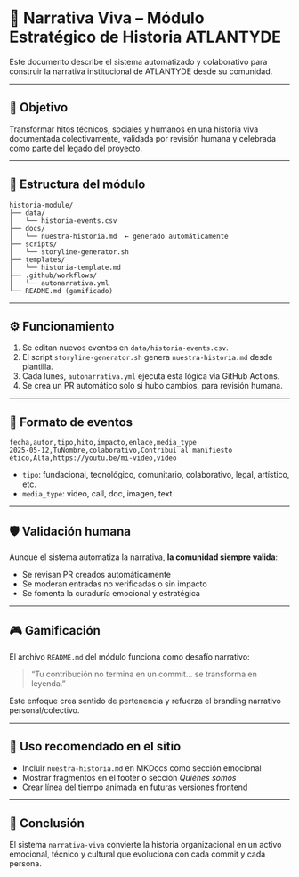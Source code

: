 # 🧠 Narrativa Viva – Módulo Estratégico de Historia ATLANTYDE

Este documento describe el sistema automatizado y colaborativo para construir la narrativa institucional de ATLANTYDE desde su comunidad.

---

## 🎯 Objetivo

Transformar hitos técnicos, sociales y humanos en una historia viva documentada colectivamente, validada por revisión humana y celebrada como parte del legado del proyecto.

---

## 🧩 Estructura del módulo

```
historia-module/
├── data/
│   └── historia-events.csv
├── docs/
│   └── nuestra-historia.md  ← generado automáticamente
├── scripts/
│   └── storyline-generator.sh
├── templates/
│   └── historia-template.md
├── .github/workflows/
│   └── autonarrativa.yml
└── README.md (gamificado)
```

---

## ⚙️ Funcionamiento

1. Se editan nuevos eventos en `data/historia-events.csv`.
2. El script `storyline-generator.sh` genera `nuestra-historia.md` desde plantilla.
3. Cada lunes, `autonarrativa.yml` ejecuta esta lógica vía GitHub Actions.
4. Se crea un PR automático solo si hubo cambios, para revisión humana.

---

## 🧠 Formato de eventos

```csv
fecha,autor,tipo,hito,impacto,enlace,media_type
2025-05-12,TuNombre,colaborativo,Contribuí al manifiesto ético,Alta,https://youtu.be/mi-video,video
```

- `tipo`: fundacional, tecnológico, comunitario, colaborativo, legal, artístico, etc.
- `media_type`: video, call, doc, imagen, text

---

## 🛡️ Validación humana

Aunque el sistema automatiza la narrativa, **la comunidad siempre valida**:

- Se revisan PR creados automáticamente
- Se moderan entradas no verificadas o sin impacto
- Se fomenta la curaduría emocional y estratégica

---

## 🎮 Gamificación

El archivo `README.md` del módulo funciona como desafío narrativo:

> “Tu contribución no termina en un commit... se transforma en leyenda.”

Este enfoque crea sentido de pertenencia y refuerza el branding narrativo personal/colectivo.

---

## 🧲 Uso recomendado en el sitio

- Incluir `nuestra-historia.md` en MKDocs como sección emocional
- Mostrar fragmentos en el footer o sección *Quiénes somos*
- Crear línea del tiempo animada en futuras versiones frontend

---

## 🏁 Conclusión

El sistema `narrativa-viva` convierte la historia organizacional en un activo emocional, técnico y cultural que evoluciona con cada commit y cada persona.

